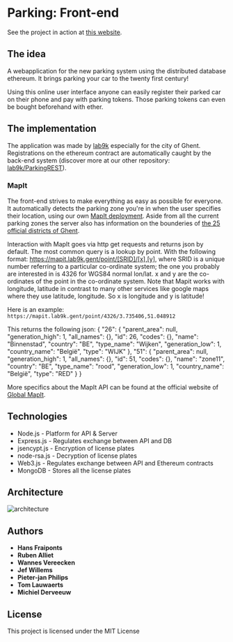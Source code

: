 # Parking: Front-end
See the project in action at [this website](https://parkcoin.lab9k.gent/).

## The idea
A webapplication for the new parking system using the distributed database ethereum. It brings parking your car to the twenty first century!

Using this online user interface anyone can easily register their parked car on their phone and pay with parking tokens. Those 
parking tokens can even be bought beforehand with ether.

## The implementation
The application was made by [lab9k](https://github.com/lab9k) especially for the city of Ghent. Registrations on the ethereum contract are 
automatically caught by the back-end system (discover more at our other repository: [lab9k/ParkingREST](https://github.com/lab9k/ParkingREST)).

### MapIt
The front-end strives to make everything as easy as possible for everyone. It automatically detects the parking zone 
you're in when the user specifies their location, using our own [MapIt deployment](https://mapit.lab9k.gent/).
Aside from all the current parking zones the server also has information on the bounderies of 
[the 25 official districts of Ghent](https://stad.gent/over-gent-en-het-stadsbestuur/over-gent/gent-25-wijken).

Interaction with MapIt goes via http get requests and returns json by default.
The most common query is a lookup by point. With the following format:
 https://mapit.lab9k.gent/point/[SRID]/[x],[y], where SRID is a unique number referring to a particular co-ordinate 
 system; the one you probably are interested in is 4326 for WGS84 normal lon/lat. x and y are the co-ordinates of the 
 point in the co-ordinate system. Note that Mapit works with longitude, latitude in contrast to many other services like 
 google maps where they use latitude, longitude. So x is longitude and y is latitude!
 
Here is an example: `https://mapit.lab9k.gent/point/4326/3.735406,51.048912`

This returns the following json:
        {
            "26": {
                "parent_area": null,
                "generation_high": 1,
                "all_names": {},
                "id": 26,
                "codes": {},
                "name": "Binnenstad",
                "country": "BE",
                "type_name": "Wijken",
                "generation_low": 1,
                "country_name": "België",
                "type": "WIJK"
            },
            "51": {
                "parent_area": null,
                "generation_high": 1,
                "all_names": {},
                "id": 51,
                "codes": {},
                "name": "zone11",
                "country": "BE",
                "type_name": "rood",
                "generation_low": 1,
                "country_name": "België",
                "type": "RED"
            }
        }

More specifics about the MapIt API can be found at the official website of [Global MapIt](http://global.mapit.mysociety.org/).

## Technologies
* Node.js - Platform for API & Server
* Express.js - Regulates exchange between API and DB 
* jsencypt.js - Encryption of license plates
* node-rsa.js - Decryption of license plates
* Web3.js - Regulates exchange between API and Ethereum contracts
* MongoDB - Stores all the license plates

## Architecture

![architecture](https://raw.githubusercontent.com/lab9k/Parking/master/site/img/structure.png)


## Authors
* **Hans Fraiponts**
* **Ruben Alliet**
* **Wannes Vereecken**
* **Jef Willems**
* **Pieter-jan Philips**
* **Tom Lauwaerts**
* **Michiel Derveeuw**

## License
This project is licensed under the MIT License


